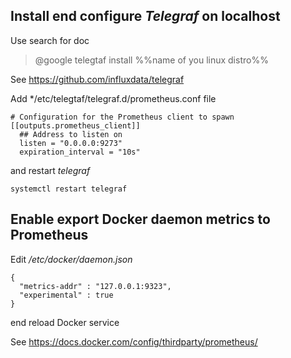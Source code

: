Install end configure *Telegraf* on localhost
------
Use search for doc

>  @google telegtaf install %%name of you linux distro%%

See https://github.com/influxdata/telegraf

Add */etc/telegtaf/telegraf.d/prometheus.conf file
```
# Configuration for the Prometheus client to spawn
[[outputs.prometheus_client]]
  ## Address to listen on
  listen = "0.0.0.0:9273"
  expiration_interval = "10s"
```
and restart *telegraf*
```
systemctl restart telegraf
```

Enable export Docker daemon metrics to Prometheus
------

Edit */etc/docker/daemon.json*
```
{
  "metrics-addr" : "127.0.0.1:9323",
  "experimental" : true
}
```
end reload Docker service

See https://docs.docker.com/config/thirdparty/prometheus/
